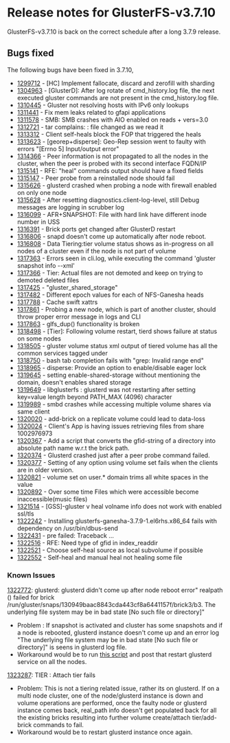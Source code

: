 # Release notes for GlusterFS-v3.7.10

GlusterFS-v3.7.10 is back on the correct schedule after a long 3.7.9 release.

## Bugs fixed

The following bugs have been fixed in 3.7.10,

- [1299712](https://bugzilla.redhat.com/1299712) - [HC] Implement fallocate, discard and zerofill with sharding
- [1304963](https://bugzilla.redhat.com/1304963) - [GlusterD]: After log rotate of cmd_history.log file, the next executed gluster commands are not present in the cmd_history.log file.
- [1310445](https://bugzilla.redhat.com/1310445) - Gluster not resolving hosts with IPv6 only lookups
- [1311441](https://bugzilla.redhat.com/1311441) - Fix mem leaks related to gfapi applications
- [1311578](https://bugzilla.redhat.com/1311578) - SMB: SMB crashes with AIO enabled on reads + vers=3.0
- [1312721](https://bugzilla.redhat.com/1312721) - tar complains: <fileName>: file changed as we read it
- [1313312](https://bugzilla.redhat.com/1313312) - Client self-heals block the FOP that triggered the heals
- [1313623](https://bugzilla.redhat.com/1313623) - [georep+disperse]: Geo-Rep session went to faulty with errors "[Errno 5] Input/output error"
- [1314366](https://bugzilla.redhat.com/1314366) - Peer information is not propagated to all the nodes in the cluster, when the peer is probed with its second interface FQDN/IP
- [1315141](https://bugzilla.redhat.com/1315141) - RFE: "heal" commands output should have a fixed fields
- [1315147](https://bugzilla.redhat.com/1315147) - Peer probe from a reinstalled node should fail
- [1315626](https://bugzilla.redhat.com/1315626) - glusterd crashed when probing a node with firewall enabled on only one node
- [1315628](https://bugzilla.redhat.com/1315628) - After resetting diagnostics.client-log-level, still Debug messages are logging in scrubber log
- [1316099](https://bugzilla.redhat.com/1316099) - AFR+SNAPSHOT: File with hard link have different inode number in USS
- [1316391](https://bugzilla.redhat.com/1316391) - Brick ports get changed after GlusterD restart
- [1316806](https://bugzilla.redhat.com/1316806) - snapd doesn't come up automatically after node reboot.
- [1316808](https://bugzilla.redhat.com/1316808) - Data Tiering:tier volume status shows as in-progress on all nodes of a cluster even if the node is not part of volume
- [1317363](https://bugzilla.redhat.com/1317363) - Errors seen in cli.log, while executing the command 'gluster snapshot info --xml'
- [1317366](https://bugzilla.redhat.com/1317366) - Tier: Actual files are not demoted and keep on trying to demoted deleted files
- [1317425](https://bugzilla.redhat.com/1317425) - "gluster_shared_storage"
- [1317482](https://bugzilla.redhat.com/1317482) - Different epoch values for each of NFS-Ganesha heads
- [1317788](https://bugzilla.redhat.com/1317788) - Cache swift xattrs
- [1317861](https://bugzilla.redhat.com/1317861) - Probing a new node, which is part of another cluster, should throw proper error message in logs and CLI
- [1317863](https://bugzilla.redhat.com/1317863) - glfs_dup() functionality is broken
- [1318498](https://bugzilla.redhat.com/1318498) - [Tier]: Following volume restart, tierd shows failure at status on some nodes
- [1318505](https://bugzilla.redhat.com/1318505) - gluster volume status xml output of tiered volume has all the common services tagged under <coldBricks>
- [1318750](https://bugzilla.redhat.com/1318750) - bash tab completion fails with "grep: Invalid range end"
- [1318965](https://bugzilla.redhat.com/1318965) - disperse: Provide an option to enable/disable eager lock
- [1319645](https://bugzilla.redhat.com/1319645) - setting enable-shared-storage without mentioning the domain, doesn't enables shared storage
- [1319649](https://bugzilla.redhat.com/1319649) - libglusterfs : glusterd was not restarting after setting key=value length beyond PATH_MAX (4096) character
- [1319989](https://bugzilla.redhat.com/1319989) - smbd crashes while accessing multiple volume shares via same client
- [1320020](https://bugzilla.redhat.com/1320020) - add-brick on a replicate volume could lead to data-loss
- [1320024](https://bugzilla.redhat.com/1320024) - Client's App is having issues retrieving files from share 1002976973
- [1320367](https://bugzilla.redhat.com/1320367) - Add a script that converts the gfid-string of a directory into absolute path name w.r.t the brick path.
- [1320374](https://bugzilla.redhat.com/1320374) - Glusterd crashed just after a peer probe command failed.
- [1320377](https://bugzilla.redhat.com/1320377) - Setting of any option using volume set fails when the clients are in older version.
- [1320821](https://bugzilla.redhat.com/1320821) - volume set on user.* domain trims all white spaces in the value
- [1320892](https://bugzilla.redhat.com/1320892) - Over some time Files which were accessible become inaccessible(music files)
- [1321514](https://bugzilla.redhat.com/1321514) - [GSS]-gluster v heal volname info does not work with enabled ssl/tls
- [1322242](https://bugzilla.redhat.com/1322242) - Installing glusterfs-ganesha-3.7.9-1.el6rhs.x86_64 fails with dependency on /usr/bin/dbus-send
- [1322431](https://bugzilla.redhat.com/1322431) - pre failed: Traceback ...
- [1322516](https://bugzilla.redhat.com/1322516) - RFE: Need type of gfid in index_readdir
- [1322521](https://bugzilla.redhat.com/1322521) - Choose self-heal source as local subvolume if possible
- [1322552](https://bugzilla.redhat.com/1322552) - Self-heal and manual heal not healing some file

### Known Issues

[1322772](https://bugzilla.redhat.com/1322772): glusterd: glusterd didn't come up after node reboot error" realpath () failed for brick /run/gluster/snaps/130949baac8843cda443cf8a6441157f/brick3/b3. The underlying file system may be in bad state [No such file or directory]"
* Problem : If snapshot is activated and cluster has some snapshots and if a node is rebooted, glusterd instance doesn't come up and an error log  "The underlying file system may be in bad state [No such file or directory]" is seens in glusterd log file.
* Workaround would be to run [this script](https://gist.github.com/atinmu/a3682ba6782e1d79cf4362d040a89bd1#file-bz1322772-work-around-sh) and post that restart glusterd service on all the nodes.

[1323287](https://bugzilla.redhat.com/1323287): TIER : Attach tier fails
* Problem: This is not a tiering related issue, rather its on glusterd. If on a multi node cluster, one of the node/glusterd instance is down and volume operations are performed, once the faulty node or glusterd instance comes back, real_path info doesn't get populated back for all the existing bricks resulting into further volume create/attach tier/add-brick commands to fail.
* Workaround would be to restart glusterd instance once again.

